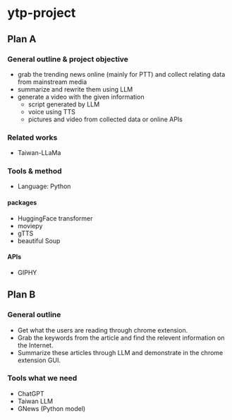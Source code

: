 # ytp-project
## Plan A
### General outline & project objective
- grab the trending news online (mainly for PTT) and collect relating data from mainstream media
- summarize and rewrite them using LLM
- generate a video with the given information
	- script generated by LLM
	- voice using TTS
	- pictures and video from collected data or online APIs

### Related works
- Taiwan-LLaMa

### Tools & method
- Language: Python
#### packages
- HuggingFace transformer
- moviepy
- gTTS
- beautiful Soup
#### APIs
- GIPHY

## Plan B
### General outline
- Get what the users are reading through chrome extension.
- Grab the keywords from the article and find the relevent information on the Internet.
- Summarize these articles through LLM and demonstrate in the chrome extension GUI.

### Tools what we need
- ChatGPT
- Taiwan LLM
- GNews (Python model)